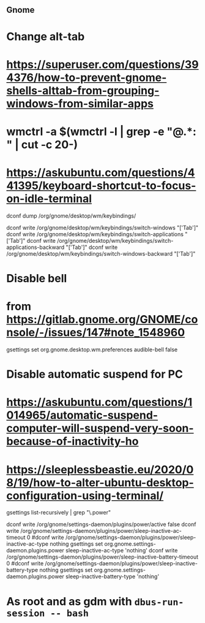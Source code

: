 ## Gnome

# Change alt-tab
# https://superuser.com/questions/394376/how-to-prevent-gnome-shells-alttab-from-grouping-windows-from-similar-apps
#
# wmctrl -a $(wmctrl -l | grep -e "@.*: " | cut -c 20-)
# https://askubuntu.com/questions/441395/keyboard-shortcut-to-focus-on-idle-terminal
dconf dump /org/gnome/desktop/wm/keybindings/

dconf write /org/gnome/desktop/wm/keybindings/switch-windows "['<ALT>Tab']"
dconf write /org/gnome/desktop/wm/keybindings/switch-applications "['<Super>Tab']"
dconf write /org/gnome/desktop/wm/keybindings/switch-applications-backward "['<Shift><Super>Tab']"
dconf write /org/gnome/desktop/wm/keybindings/switch-windows-backward "['<Shift><Alt>Tab']"


# Disable bell
# from https://gitlab.gnome.org/GNOME/console/-/issues/147#note_1548960

gsettings set org.gnome.desktop.wm.preferences audible-bell false


# Disable automatic suspend for PC
# https://askubuntu.com/questions/1014965/automatic-suspend-computer-will-suspend-very-soon-because-of-inactivity-ho
# https://sleeplessbeastie.eu/2020/08/19/how-to-alter-ubuntu-desktop-configuration-using-terminal/

gsettings list-recursively | grep "\\.power"


dconf write /org/gnome/settings-daemon/plugins/power/active false
dconf write /org/gnome/settings-daemon/plugins/power/sleep-inactive-ac-timeout 0
#dconf write /org/gnome/settings-daemon/plugins/power/sleep-inactive-ac-type nothing
gsettings set org.gnome.settings-daemon.plugins.power sleep-inactive-ac-type 'nothing'
dconf write /org/gnome/settings-daemon/plugins/power/sleep-inactive-battery-timeout 0
#dconf write /org/gnome/settings-daemon/plugins/power/sleep-inactive-battery-type nothing
gsettings set org.gnome.settings-daemon.plugins.power sleep-inactive-battery-type 'nothing'

# As root and as gdm with `dbus-run-session -- bash`

